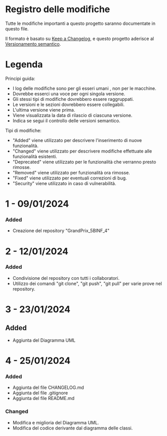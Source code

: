 # Registro delle modifiche

Tutte le modifiche importanti a questo progetto saranno documentate in questo file.

Il formato è basato su [Keep a Changelog](https://keepachangelog.com/en/1.0.0/),
e questo progetto aderisce al [Versionamento semantico](https://semver.org/spec/v2.0.0.html).

# Legenda
Principi guida:
- I log delle modifiche sono per gli esseri umani , non per le macchine.
- Dovrebbe esserci una voce per ogni singola versione.
- Gli stessi tipi di modifiche dovrebbero essere raggruppati.
- Le versioni e le sezioni dovrebbero essere collegabili.
- L'ultima versione viene prima.
- Viene visualizzata la data di rilascio di ciascuna versione.
- Indica se segui il controllo delle versioni semantico.

Tipi di modifiche:
- "Added" viene utilizzato per descrivere l'inserimento di nuove funzionalità.
- "Changed" viene utilizzato per descrivere modifiche effettuate alle funzionalità esistenti.
- "Deprecated" viene utilizzato per le funzionalità che verranno presto rimosse.
- "Removed" viene utilizzato per funzionalità ora rimosse.
- "Fixed" viene utilizzato per eventuali correzioni di bug.
- "Security" viene utilizzato in caso di vulnerabilità.

# 1 - 09/01/2024

### Added 

- Creazione del repository "GrandPrix_5BINF_4"

# 2 - 12/01/2024

### Added

- Condivisione del repository con tutti i collaboratori.
- Utilizzo dei comandi "git clone", "git push", "git pull" per varie prove nel repository.

# 3 - 23/01/2024

## Added

- Aggiunta del Diagramma UML

# 4 - 25/01/2024

### Added

- Aggiunta del file CHANGELOG.md
- Aggiunta del file .gitignore
- Aggiunta del file README.md

### Changed

- Modifica e miglioria del Diagramma UML.
- Modifica del codice derivante dal diagramma delle classi.


